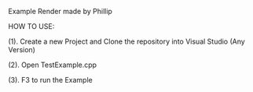 Example Render made by Phillip

HOW TO USE:

(1). Create a new Project and Clone the repository into Visual Studio (Any Version)

(2). Open TestExample.cpp

(3). F3 to run the Example
